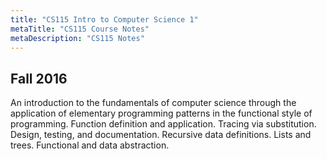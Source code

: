 ```yaml
---
title: "CS115 Intro to Computer Science 1"
metaTitle: "CS115 Course Notes"
metaDescription: "CS115 Notes"
---
```

 Fall 2016
---
An introduction to the fundamentals of computer science through the application of elementary programming patterns in the functional style of programming. Function definition and application. Tracing via substitution. Design, testing, and documentation. Recursive data definitions. Lists and trees. Functional and data abstraction.